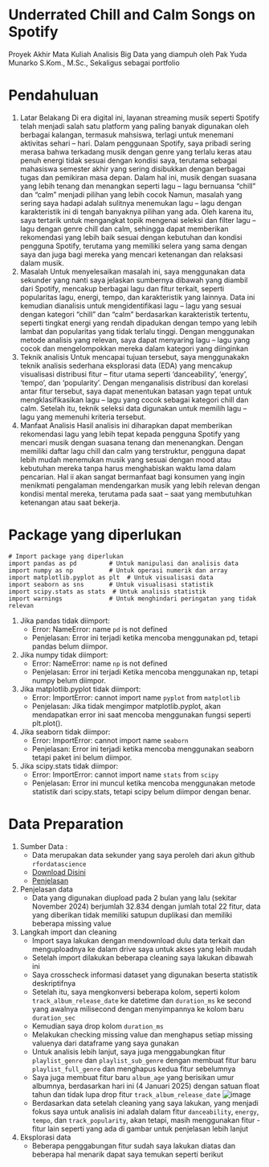 # Underrated Chill and Calm Songs on Spotify
Proyek Akhir Mata Kuliah Analisis Big Data yang diampuh oleh Pak Yuda Munarko S.Kom., M.Sc., Sekaligus sebagai portfolio 

# Pendahuluan 
1.	Latar Belakang
Di era digital ini, layanan streaming musik seperti Spotify telah menjadi salah satu platform yang paling banyak digunakan oleh berbagai kalangan, termasuk mahsiswa, terlagi untuk menemani aktivitas sehari – hari. Dalam penggunaan Spotify, saya pribadi sering merasa bahwa terkadang musik dengan genre yang terlalu keras atau penuh energi tidak sesuai dengan kondisi saya, terutama sebagai mahasiswa semester akhir yang sering disibukkan dengan berbagai tugas dan pemikiran masa depan. Dalam hal ini, musik dengan suasana yang lebih tenang dan menangkan seperti lagu – lagu bernuansa “chill” dan “calm” menjadi pilihan yang lebih cocok
Namun, masalah yang sering saya hadapi adalah sulitnya menemukan lagu – lagu dengan karakteristik ini di tengah banyaknya pilihan yang ada. Oleh karena itu, saya tertarik untuk mengangkat topik mengenai seleksi dan filter lagu – lagu dengan genre chill dan calm, sehingga dapat memberikan rekomendasi yang lebih baik sesuai dengan kebutuhan dan kondisi pengguna Spotify, terutama yang memiliki selera yang sama dengan saya dan juga bagi mereka yang mencari ketenangan dan relaksasi dalam musik.
2.	Masalah
Untuk menyelesaikan masalah ini, saya menggunakan data sekunder yang nanti saya jelaskan sumbernya dibawah yang diambil dari Spotify, mencakup berbagai lagu dan fitur terkait, seperti popularitas lagu, energi, tempo, dan karakteristik yang lainnya. Data ini kemudian dianalisis untuk mengidentifikasi lagu – lagu yang sesuai dengan kategori “chill” dan “calm” berdasarkan karakteristik tertentu, seperti tingkat energi yang rendah dipadukan dengan tempo yang lebih lambat dan popularitas yang tidak terlalu tinggi. Dengan menggunakan metode analisis yang relevan, saya dapat menyaring lagu – lagu yang cocok dan mengelompokkan mereka dalam kategori yang diinginkan
3.	Teknik analisis
Untuk mencapai tujuan tersebut, saya menggunakakn teknik analisis sederhana eksplorasi data (EDA) yang mencakup visualisasi distribusi fitur – fitur utama seperti ‘danceability’, ‘energy’, ‘tempo’, dan ‘popularity’. Dengan menganalisis distribusi dan korelasi antar fitur tersebut, saya dapat menentukan batasan yagn tepat untuk mengklasifikasikan lagu – lagu yang cocok sebagai kategori chill dan calm. Setelah itu, teknik seleksi data digunakan untuk memilih lagu – lagu yang memenuhi kriteria tersebut.
4.	Manfaat Analisis 
Hasil analisis ini diharapkan dapat memberikan rekomendasi lagu yang lebih tepat kepada  pengguna Spotify yang mencari musik dengan suasana tenang dan menenangkan. Dengan memiliki daftar lagu chill dan calm yang terstruktur, pengguna dapat lebih mudah menemukan musik yang sesuai dengan mood atau kebutuhan mereka tanpa harus menghabiskan waktu lama dalam pencarian. Hal ii akan sangat bermanfaat bagi konsumen yang ingin menikmati pengalaman mendengarkan musik yang lebih relevan dengan kondisi mental mereka, terutama pada saat – saat yang membutuhkan ketenangan atau saat bekerja.

# Package yang diperlukan
```
# Import package yang diperlukan
import pandas as pd         # Untuk manipulasi dan analisis data
import numpy as np          # Untuk operasi numerik dan array
import matplotlib.pyplot as plt  # Untuk visualisasi data
import seaborn as sns       # Untuk visualisasi statistik
import scipy.stats as stats  # Untuk analisis statistik
import warnings             # Untuk menghindari peringatan yang tidak relevan
```
1. Jika pandas tidak diimport:
   - Error: NameError: name `pd` is not defined
   - Penjelasan: Error ini terjadi ketika mencoba menggunakan pd, tetapi pandas belum diimpor. 
2. Jika numpy tidak diimport:
   - Error: NameError: name `np` is not defined
   - Penjelasan: Error ini terjadi Ketika mencoba menggunakan np, tetapi numpy belum diimpor.
3. Jika matplotlib.pyplot tidak diimport:
   - Error: ImportError: cannot import name `pyplot` from `matplotlib`
   - Penjelasan: Jika tidak mengimpor matplotlib.pyplot, akan mendapatkan error ini saat mencoba menggunakan fungsi seperti plt.plot().
4. Jika seaborn tidak diimpor:
   - Error: ImportError: cannot import name `seaborn`
   - Penjelasan: Error ini terjadi ketika mencoba menggunakan seaborn tetapi paket ini belum diimpor.
5. Jika scipy.stats tidak diimpor:
   - Error: ImportError: cannot import name `stats` from `scipy`
   - Penjelasan: Error ini muncul ketika mencoba menggunakan metode statistik dari scipy.stats, tetapi scipy belum diimpor dengan benar.

# Data Preparation
1. Sumber Data :
   - Data merupakan data sekunder yang saya peroleh dari akun github `rfordatascience`
   - [Download Disini](https://www.dropbox.com/sh/qj0ueimxot3ltbf/AACzMOHv7sZCJsj3ErjtOG7ya?dl=1)
   - [Penjelasan](https://github.com/rfordatascience/tidytuesday/blob/master/data/2020/2020-01-21/readme.md)
2. Penjelasan data
   - Data yang digunakan diupload pada 2 bulan yang lalu (sekitar November 2024) berjumlah 32.834 dengan jumlah total 22 fitur, data yang diberikan tidak memiliki satupun duplikasi dan memiliki beberapa missing value
3. Langkah import dan cleaning
   - Import saya lakukan dengan mendownload dulu data terkait dan menguploadnya ke dalam drive saya untuk akses yang lebih mudah
   - Setelah import dilakukan beberapa cleaning saya lakukan dibawah ini
   - Saya crosscheck informasi dataset yang digunakan beserta statistik deskriptifnya
   - Setelah itu, saya mengkonversi beberapa kolom, seperti kolom `track_album_release_date` ke datetime dan `duration_ms` ke second yang awalnya milisecond dengan menyimpannya ke kolom baru `duration_sec`
   - Kemudian saya drop kolom `duration_ms`
   - Melakukan checking missing value dan menghapus setiap missing valuenya dari dataframe yang saya gunakan
   - Untuk analisis lebih lanjut, saya juga menggabungkan fitur `playlist_genre` dan `playlist_sub_genre` dengan membuat fitur baru `playlist_full_genre` dan menghapus kedua fitur sebelumnya
   - Saya juga membuat fitur baru `album_age` yang berisikan umur albumnya, berdasarkan hari ini (4 Januari 2025) dengan satuan float tahun dan tidak lupa drop fitur `track_album_release_date` 
   ![image](https://github.com/user-attachments/assets/31808022-01eb-4e05-95b3-11a3c5e16e99)
   - Berdasarkan data setelah cleaning yang saya lakukan, yang menjadi fokus saya untuk analisis ini adalah dalam fitur `danceability`, `energy`, `tempo`, dan `track_popularity`, akan tetapi, masih menggunakan fitur - fitur lain seperti yang ada di gambar untuk penjelasan lebih lanjut
4. Eksplorasi data
   - Beberapa penggabungan fitur sudah saya lakukan diatas dan beberapa hal menarik dapat saya temukan seperti berikut 

